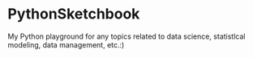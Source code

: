 # PythonSketchbook
My Python playground for any topics related to data science, statistlcal modeling, data management, etc.:)
